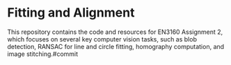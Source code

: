 # Fitting and Alignment
This repository contains the code and resources for EN3160 Assignment 2, which focuses on several key computer vision tasks, such as blob detection, RANSAC for line and circle fitting, homography computation, and image stitching.#commit
 
